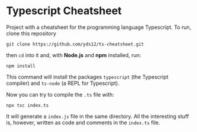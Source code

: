 # Typescript Cheatsheet

Project with a cheatsheet for the programming language Typescript. To run,
clone this repository

    git clone https://github.com/yds12/ts-cheatsheet.git

then `cd` into it and, with **Node.js** and **npm** installed, run:

    npm install

This command will install the packages `typescript` (the Typescript compiler)
and `ts-node` (a REPL for Typescript).

Now you can try to compile the `.ts` file with:

    npx tsc index.ts

It will generate a `index.js` file in the same directory. All the interesting
stuff is, however, written as code and comments in the `index.ts` file.
